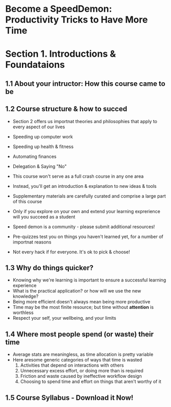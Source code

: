 # Become a SpeedDemon: Productivity Tricks to Have More Time

# Section 1. Introductions & Foundataions

## 1.1 About your intructor: How this course came to be

## 1.2 Course structure & how to succed
* Section 2 offers us importnat theories and philosophies that apply to
  every aspect of our lives
* Speeding up computer work
* Speeding up health & fitness
* Automating finances
* Delegation & Saying "No"

* This course won't serve as a full crash course in any one area
* Instead, you'll get an introduction & explanation to new ideas & tools
* Supplementary materials are carefully curated and comprise a large
  part of this course
* Only if you explore on your own and extend your learning exprerience
  will you succeed as a student

* Speed demon is a community - please submit additional resources!
* Pre-quizzes test you on things you haven't learned yet, for a number
  of importnat reasons

* Not every hack if for everyone. It's ok to pick & choose!

## 1.3 Why do things quicker?
* Knowing why we're learning is important to ensure a successful
  learning experience
* What is the practical application? or how will we use the new
  knowledge?
* Being more efficient doesn't always mean being more productive
* Time may be the most finite resource; but time without **attention**
  is worthless
* Respect your self, your wellbeing, and your limits

## 1.4 Where most people spend (or waste) their time
* Average stats are meaningless, as time allocation is pretty variable
* Here aresome generic categories of ways that time is wasted
  1. Activities that depend on interactions with others
  2. Unnecessary excess effort, or doing more than is required
  3. Friction and waste caused by ineffective workflow design
  4. Choosing to spend time and effort on things that aren't worthy of
     it

## 1.5 Course Syllabus - Download it Now!

